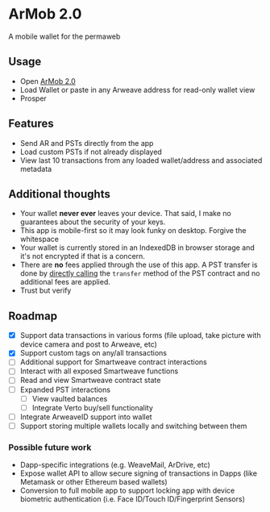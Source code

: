 # ArMob 2.0

A mobile wallet for the permaweb

## Usage

- Open [ArMob 2.0](https://acolytec3.github.io/ArMob-2.0)
- Load Wallet or paste in any Arweave address for read-only wallet view
- Prosper

## Features
- Send AR and PSTs directly from the app
- Load custom PSTs if not already displayed
- View last 10 transactions from any loaded wallet/address and associated metadata

## Additional thoughts
 - Your wallet **never ever** leaves your device.  That said, I make no guarantees about the security of your keys.
 - This app is mobile-first so it may look funky on desktop.  Forgive the whitespace
 - Your wallet is currently stored in an IndexedDB in browser storage and it's not encrypted if that is a concern. 
 - There are **no** fees applied through the use of this app.  A PST transfer is done by [directly calling](https://github.com/acolytec3/ArMob-2.0/blob/b730e534cff86664a49c5307baffd0367f1ba3a1/src/providers/wallets.ts#L165) the `transfer` method of the PST contract and no additional fees are applied.  
 - Trust but verify
 
 ## Roadmap
- [x] Support data transactions in various forms (file upload, take picture with device camera and post to Arweave, etc)
- [x] Support custom tags on any/all transactions
- [ ] Additional support for Smartweave contract interactions
- [ ] Interact with all exposed Smartweave functions
- [ ] Read and view Smartweave contract state
- [ ] Expanded PST interactions
    - [ ] View vaulted balances
    - [ ] Integrate Verto buy/sell functionality
- [ ] Integrate ArweaveID support into wallet
- [ ] Support storing multiple wallets locally and switching between them

### Possible future work
- Dapp-specific integrations (e.g. WeaveMail, ArDrive, etc)
- Expose wallet API to allow secure signing of transactions in Dapps (like Metamask or other Ethereum based wallets)
- Conversion to full mobile app to support locking app with device biometric authentication (i.e. Face ID/Touch ID/Fingerprint Sensors)


